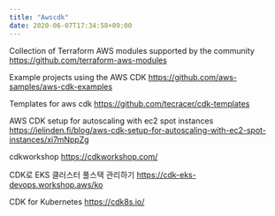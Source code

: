 ```yaml
---
title: "Awscdk"
date: 2020-06-07T17:34:58+09:00
---
```


Collection of Terraform AWS modules supported by the community
 https://github.com/terraform-aws-modules

Example projects using the AWS CDK
 https://github.com/aws-samples/aws-cdk-examples

Templates for aws cdk
 https://github.com/tecracer/cdk-templates

AWS CDK setup for autoscaling with ec2 spot instances
 https://jelinden.fi/blog/aws-cdk-setup-for-autoscaling-with-ec2-spot-instances/xi7mNppZg

cdkworkshop
 https://cdkworkshop.com/

CDK로 EKS 클러스터 풀스택 관리하기
 https://cdk-eks-devops.workshop.aws/ko

CDK for Kubernetes
 https://cdk8s.io/